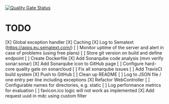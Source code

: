 [![Quality Gate Status](https://sonarcloud.io/api/project_badges/measure?project=mlesniak_markdown-java&metric=alert_status)](https://sonarcloud.io/dashboard?id=mlesniak_markdown-java)

# TODO

[X] Global exception handler
[X] Caching
[X] Log to Sematext (https://apps.eu.sematext.com/)
[ ] Monitor uptime of the server and alert in case of problems (using free plans)
[ ] Store git version on build and define endpoint
[ ] Create Dockerfile
[X] Add Sonarqube code analysis (mvn verify sonar:sonar)
[X] Add Sonarqube icon to GitHub page
[ ] Configure hard-core quality gate on sonarcloud
[ ] Fix all sonarqube issues
[ ] Add TravisCI build system
[X] Push to GitHub
[ ] Clean up README
[ ] Log to JSON file / one entry per line including exceptions
[X] Refactor WebController
[ ] Configurable names for directories, e.g. static
[ ] Log performance metrics for evaluation
[ ] favicon.ico logic will not work as implemented
[X] Add request uuid in mdc using custom filter
